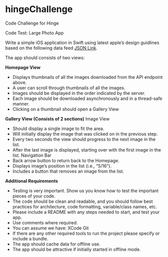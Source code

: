 # hingeChallenge
Code Challenge for Hinge

Code Test: Large Photo App

Write a simple iOS application in Swift using latest apple’s design guidlines based on the following data feed [JSON Link](https://hinge-homework.s3.amazonaws.com/client/services/homework.json/).

The app should consists of two views:

**Homepage View**
- Displays thumbnails of all the images downloaded from the API endpoint above.
- A user can scroll through thumbnails of all the images.
- Images should be displayed in the order indicated by the server.
- Each image should be downloaded asynchronously and in a thread-safe manner.
- Clicking on a thumbnail should open a Gallery View

**Gallery View (Consists of 2 sections)**
  Image View
- Should display a single image to fit the area. 
- Will initially display the image that was clicked on in the previous step.
- Every two seconds the view should progress to the next image in the list.
- After the last image is displayed, starting over with the first image in the list.
  Navigation Bar
- Back arrow button to return back to the Homepage. 
- Displays image’s position in the list (i.e., “5/16”).
- Includes a button that removes an image from the list.


**Additional Requirements**
- Testing is very important. Show us you know how to test the important pieces of your code.
- The code should be clean and readable, and you should follow best practices for architecture, code formatting, variable/class names, etc.
- Please include a README with any steps needed to start, and test your app.
- Use comments where required. 
- You can assume we have:
	    XCode
	    Git
- If there are any other required tools to run the project please specify or include a bundle.
- The app should cache data for offline use.
- The app should be attractive if initially started in offline mode.
